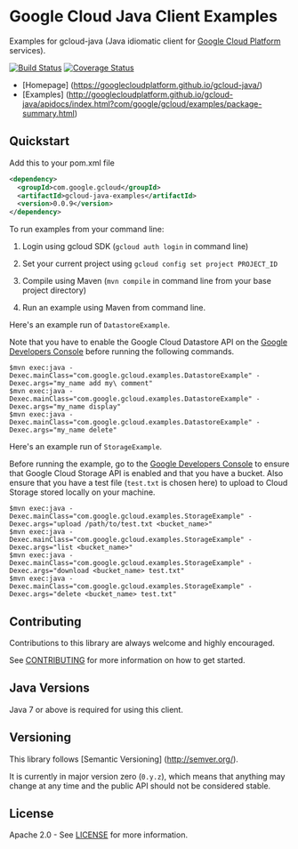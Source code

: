 Google Cloud Java Client Examples
=================================

Examples for gcloud-java (Java idiomatic client for [Google Cloud Platform][cloud-platform] services).

[![Build Status](https://travis-ci.org/GoogleCloudPlatform/gcloud-java.svg?branch=master)](https://travis-ci.org/GoogleCloudPlatform/gcloud-java)
[![Coverage Status](https://coveralls.io/repos/GoogleCloudPlatform/gcloud-java/badge.svg?branch=master)](https://coveralls.io/r/GoogleCloudPlatform/gcloud-java?branch=master)

-  [Homepage] (https://googlecloudplatform.github.io/gcloud-java/)
-  [Examples] (http://googlecloudplatform.github.io/gcloud-java/apidocs/index.html?com/google/gcloud/examples/package-summary.html)

Quickstart
----------
Add this to your pom.xml file
```xml
<dependency>
  <groupId>com.google.gcloud</groupId>
  <artifactId>gcloud-java-examples</artifactId>
  <version>0.0.9</version>
</dependency>
```

To run examples from your command line:

1. Login using gcloud SDK (`gcloud auth login` in command line)

2. Set your current project using `gcloud config set project PROJECT_ID`

3. Compile using Maven (`mvn compile` in command line from your base project directory)

4. Run an example using Maven from command line.

  Here's an example run of `DatastoreExample`.
  
  Note that you have to enable the Google Cloud Datastore API on the [Google Developers Console][developers-console] before running the following commands.
  ```
  $mvn exec:java -Dexec.mainClass="com.google.gcloud.examples.DatastoreExample" -Dexec.args="my_name add my\ comment"
  $mvn exec:java -Dexec.mainClass="com.google.gcloud.examples.DatastoreExample" -Dexec.args="my_name display"
  $mvn exec:java -Dexec.mainClass="com.google.gcloud.examples.DatastoreExample" -Dexec.args="my_name delete"
  ```

  Here's an example run of `StorageExample`.

  Before running the example, go to the [Google Developers Console][developers-console] to ensure that Google Cloud Storage API is enabled and that you have a bucket.  Also ensure that you have a test file (`test.txt` is chosen here) to upload to Cloud Storage stored locally on your machine.
  ```
  $mvn exec:java -Dexec.mainClass="com.google.gcloud.examples.StorageExample" -Dexec.args="upload /path/to/test.txt <bucket_name>"
  $mvn exec:java -Dexec.mainClass="com.google.gcloud.examples.StorageExample" -Dexec.args="list <bucket_name>"
  $mvn exec:java -Dexec.mainClass="com.google.gcloud.examples.StorageExample" -Dexec.args="download <bucket_name> test.txt"
  $mvn exec:java -Dexec.mainClass="com.google.gcloud.examples.StorageExample" -Dexec.args="delete <bucket_name> test.txt"
```

Contributing
------------

Contributions to this library are always welcome and highly encouraged.

See [CONTRIBUTING] for more information on how to get started.

Java Versions
-------------

Java 7 or above is required for using this client.

Versioning
----------

This library follows [Semantic Versioning] (http://semver.org/).

It is currently in major version zero (``0.y.z``), which means that anything
may change at any time and the public API should not be considered
stable.

License
-------

Apache 2.0 - See [LICENSE] for more information.


[CONTRIBUTING]:https://github.com/GoogleCloudPlatform/gcloud-java/blob/master/CONTRIBUTING.md
[LICENSE]: https://github.com/GoogleCloudPlatform/gcloud-java/blob/master/LICENSE
[cloud-platform]: https://cloud.google.com/
[developers-console]:https://console.developers.google.com/
